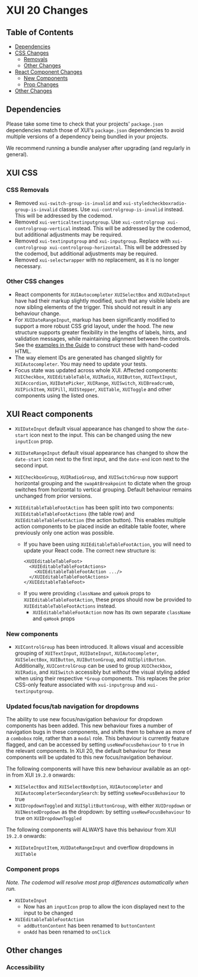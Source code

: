 # XUI 20 Changes

## Table of Contents

- [Dependencies](#Dependencies)
- [CSS Changes](#XUI-CSS)
  - [Removals](#CSS-Removals)
  - [Other Changes](#Other-CSS-changes)
- [React Component Changes](#XUI-React-components)
  - [New Components](#New-components)
  - [Prop Changes](#Component-props)
- [Other Changes](#Other-changes)

## Dependencies

Please take some time to check that your projects' `package.json` dependencies match those of XUI's `package.json` dependencies to avoid multiple versions of a dependency being bundled in your projects.

We recommend running a bundle analyser after upgrading (and regularly in general).

## XUI CSS

### CSS Removals

- Removed `xui-switch-group-is-invalid` and `xui-styledcheckboxradio-group-is-invalid` classes. Use `xui-controlgroup-is-invalid` instead. This will be addressed by the codemod.
- Removed `xui-verticaltextinputgroup`. Use `xui-controlgroup xui-controlgroup-vertical` instead. This will be addressed by the codemod, but additional adjustments may be required.
- Removed `xui-textinputgroup` and `xui-inputgroup`. Replace with `xui-controlgroup xui-controlgroup-horizontal`. This will be addressed by the codemod, but additional adjustments may be required.
- Removed `xui-selectwrapper` with no replacement, as it is no longer necessary.

### Other CSS changes

- React components for `XUIAutocompleter` `XUISelectBox` and `XUIDateInput` have had their markup slightly modified, such that any visible labels are now sibling elements of the trigger. This should not result in any behaviour change.
- For `XUIDateRangeInput`, markup has been significantly modified to support a more robust CSS grid layout, under the hood. The new structure supports greater flexibility in the lengths of labels, hints, and validation messages, while maintaining alignment between the controls. See the [examples in the Guide](https://xui.xero.com/20.0.0/section-components-collectinginput-dateinput.html) to construct these with hand-coded HTML.
- The way element IDs are generated has changed slightly for `XUIAutocompleter`. You may need to update your tests.
- Focus state was updated across whole XUI. Affected components: `XUICheckbox`, `XUIEditableTable`, `XUIRadio`, `XUIButton`, `XUITextInput`, `XUIAccordion`, `XUIDatePicker`, `XUIRange`, `XUISwitch`, `XUIBreadcrumb`, `XUIPickItem`, `XUIPill`, `XUIStepper`, `XUITable`, `XUIToggle` and other components using the listed ones.

## XUI React components

- `XUIDateInput` default visual appearance has changed to show the `date-start` icon next to the input. This can be changed using the new `inputIcon` prop.

- `XUIDateRangeInput` default visual appearance has changed to show the `date-start` icon next to the first input, and the `date-end` icon next to the second input.

- `XUICheckboxGroup`, `XUIRadioGroup`, and `XUISwitchGroup` now support horizontal grouping and the `swapAtBreakpoint` to dictate when the group switches from horizontal to vertical grouping. Default behaviour remains unchanged from prior versions.

- `XUIEditableTableFootAction` has been split into two components: `XUIEditableTableFootActions` (the table row) and `XUIEditableTableFootAction` (the action button). This enables multiple action components to be placed inside an editable table footer, where previously only one action was possible.
  - If you have been using `XUIEditableTableFootAction`, you will need to update your React code. The correct new structure is:
    ```
    <XUIEditableTableFoot>
      <XUIEditableTableFootActions>
        <XUIEditableTableFootAction .../>
      </XUIEditableTableFootActions>
    </XUIEditableTableFoot>
    ```
  - If you were providing `className` and `qaHook` props to `XUIEditableTableFootAction`, these props should now be provided to `XUIEditableTableFootActions` instead.
    - `XUIEditableTableFootAction` now has its own separate `className` and `qaHook` props

### New components

- `XUIControlGroup` has been introduced. It allows visual and accessible grouping of `XUITextInput`, `XUIDateInput`, `XUIAutocompleter`, `XUISelectBox`, `XUIButton`, `XUIButtonGroup`, and `XUISplitButton`. Additionally, `XUIControlGroup` can be used to group `XUICheckbox`, `XUIRadio`, and `XUISwitch` accessibly but _without_ the visual styling added when using their respective `*Group` components. This replaces the prior CSS-only feature associated with `xui-inputgroup` and `xui-textinputgroup`.

### Updated focus/tab navigation for dropdowns

The ability to use new focus/navigation behaviour for dropdown components has been added. This new behaviour fixes a number of navigation bugs in these components, and shifts them to behave as more of a `combobox` role, rather than a `modal` role. This behaviour is currently feature flagged, and can be accessed by setting `useNewFocusBehaviour` to `true` in the relevant components. In XUI 20, the default behaviour for these components will be updated to this new focus/navigation behaviour.

The following components will have this new behaviour available as an opt-in from XUI `19.2.0` onwards:

- `XUISelectBox` and `XUISelectBoxOption`, `XUIAutocompleter` and `XUIAutocompleterSecondarySearch`: by setting `useNewFocusBehaviour` to true
- `XUIDropdownToggled` and `XUISplitButtonGroup`, with either `XUIDropdown` or `XUINestedDropdown` as the dropdown: by setting `useNewFocusBehaviour` to true on `XUIDropdownToggled`

The following components will ALWAYS have this behaviour from XUI `19.2.0` onwards:

- `XUIDateInputItem`, `XUIDateRangeInput` and overflow dropdowns in `XUITable`

### Component props

_Note. The codemod will resolve most prop differences automatically when run._

- `XUIDateInput`
  - Now has an `inputIcon` prop to allow the icon displayed next to the input to be changed
- `XUIEditableTableFootAction`
  - `addButtonContent` has been renamed to `buttonContent`
  - `onAdd` has been renamed to `onClick`

## Other changes

### Accessibility
